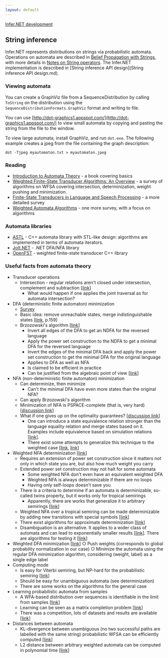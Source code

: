 ```yaml
---
layout: default
---
```

[Infer.NET development](index.md)

## String inference

Infer.NET represents distributions on strings via probabilistic automata.  Operations on automata are described in [Belief Propagation with Strings](https://www.microsoft.com/en-us/research/publication/belief-propagation-strings/), with more details in [Notes on String operators](StringInference.pdf).  The Infer.NET implementation is described in [String inference API design](String inference API design.md).

### Viewing automata

You can create a GraphViz file from a SequenceDistribution by calling `ToString` on the distribution using the   `SequenceDistributionFormats.GraphViz` format and writing to file.

You can use [http://dot-graphics1.appspot.com/](http://dot-graphics1.appspot.com/) to view small automata by copying and pasting the string from the file to the window.

To view large automata, install GraphViz, and run `dot.exe`. The following example creates a jpeg from the file containing the graph description:

```shell
dot -Tjpeg myautomaton.txt > myautomaton.jpeg
```

### Reading

*   [Introduction to Automata Theory](https://mcdtu.files.wordpress.com/2017/03/introduction-to-automata-theory.pdf) - a book covering basics
*   [Weighted Finite-State Transducer Algorithms: An Overview](https://cs.nyu.edu/~mohri/pub/fla.pdf) - a survey of algorithms on WFSA covering intersection, determinization, weight pushing and minimization.
*   [Finite-State Transducers in Language and Speech Processing](http://www.aclweb.org/anthology/J97-2003) - a more detailed survey
*   [Weighted Automata Algorithms](https://cs.nyu.edu/~mohri/pub/hwa.pdf) - one more survey, with a focus on algorithms

### Automata libraries

*   [ASTL](http://astl.sourceforge.net/) - C++ automata library with STL-like design: algorithms are implemented in terms of automata iterators.
*   [Jolt.NET](https://archive.codeplex.com/?p=jolt) - .NET DFA/NFA library
*   [OpenFST](http://www.openfst.org/twiki/bin/view/FST/WebHome) - weighted finite-state transducer C++ library

### Useful facts from automata theory

*   Transducer operations
    *   Intersection - regular relations aren't closed under intersection, complement and subtraction \[[link](https://web.archive.org/web/20130606165805/https:/courses.cit.cornell.edu/ling4424/regular-relations-oct5.pdf)\]
        *   What would happen if one applies the joint traversal as for automata intersection?
*   DFA (deterministic finite automaton) minimization
    *   [Survey](https://arxiv.org/pdf/1010.5318.pdf)
    *   Basic idea: remove unreachable states, merge indistinguishable states \[[link](https://mcdtu.files.wordpress.com/2017/03/introduction-to-automata-theory.pdf), p.159\]
    *   Brzozowski's algorithm \[[link](https://homepage.tudelft.nl/c9d1n/talks/brz-coin.pdf)\]
        *   Invert all edges of the DFA to get an NDFA for the reversed language
        *   Apply the power set construction to the NDFA to get a minimal DFA for the reversed language
        *   Invert the edges of the minimal DFA back and apply the power set construction to get the minimal DFA for the original language
        *   Applies to DFA as well as NFA
        *   Is claimed to be efficient in practice
        *   Can be justified from the algebraic point of view \[[link](http://www.alexandrasilva.org/files/RechabilityObservability.pdf)\]
*   NFA (non-deterministic finite automaton) minimization
    *   Can determinize, then minimize
        *   Can't the minimal DFA have even more states than the original NFA?
    *   Can apply Brzozowski's algorithm
    *   Minimization of NFA is PSPACE-complete (that is, very hard) \[[discussion link](https://cstheory.stackexchange.com/questions/10829/computing-the-minimal-nfa-for-a-dfa?rq=1)\]
    *   What if one gives up on the optimality guarantees? \[[discussion link](https://cstheory.stackexchange.com/questions/18074/simplification-of-weighted-nfa)\]
        *   One can introduce a state equivalence relation stronger than the language equality relation and merge states based on it. Examples include equivalence based on simulation relations \[[link](https://arxiv.org/pdf/1210.6624v1.pdf)\].
        *   There exist some attempts to generalize this technique to the weighted case \[[link](https://people.cs.umu.se/johanna/bisimulation/hogmalmay07c.pdf), [link](https://www.sciencedirect.com/science/article/pii/S0304397507008614)\]
*   Weighted NFA determinization \[[link](http://citeseerx.ist.psu.edu/viewdoc/download?doi=10.1.1.437.2637&rep=rep1&type=pdf)\]
    *   Requires an extension of power set construction since it matters not only in which state you are, but also how much weight you carry
    *   Extended power set construction may not halt for some automata
        *   Some weighted NFA don't even have an equivalent weighted DFA
        *   Weighted NFA is always determinizable if there are no loops
        *   Having only self-loops doesn't save you
    *   There is a criteria to determine if an automata is determinizable, so-called twins property, but it works only for tropical semirings
        *   Apparently, there are works that generalize it to arbitrary semirings \[[link](http://adambuchsbaum.com/papers/det-sicomp.pdf)\]
    *   Weighted NFA over a tropical semiring can be made determinizable by adding new transitions with special symbols \[[link](https://cs.nyu.edu/~mohri/pub/tcs3.pdf)\]
    *   There exist algorithms for approximate determinization \[[link](http://www.faculty.idc.ac.il/udiboker/files/ApproxDetF.pdf)\]
    *   Disambiguation is an alternative. It applies to a wider class of automata and can lead to exponentially smaller results \[[link](https://cs.nyu.edu/~mohri/pub/dis.pdf)\]. There are algorithms for testing it \[[link](https://cs.nyu.edu/~mohri/pub/namb.pdf)\]
*   Weighted DFA minimization \[[link](https://cs.nyu.edu/~mohri/pub/fla.pdf)\]
		○ Push weights (corresponds to global probability normalization in our case)
		○ Minimize the automata using the regular DFA minimization algorithm, considering (weight, label) as a single edge label
*   Computing mode
    *   Is easy for Viterbi semiring, but NP-hard for the probabilistic semiring \[[link](http://aclweb.org/anthology/W/W13/W13-18.pdf)\]
    *   Should be easy for unambiguous automata (see determinization)
    *   There are some works on the algorithms for the general case
*   Learning probabilistic automata from samples
    *   A WFA-based distribution over sequences is identifiable in the limit from samples \[[link](https://pdfs.semanticscholar.org/aaae/e4a7f71f030536d67aa801dd07f2532838ee.pdf)\]
    *   Learning can be seen as a matrix completion problem \[[link](http://papers.nips.cc/paper/4697-spectral-learning-of-general-weighted-automata-via-constrained-matrix-completion.pdf)\]
    *   There was a competition, lots of datasets and results are available \[[link](http://ai.cs.umbc.edu/icgi2012/challenge/Pautomac/index.php)\]
*   Distances between automata
    *   KL-divergence between unambiguous (no two successful paths are labelled with the same string) probabilistic WFSA can be efficiently computed \[[link](https://cs.nyu.edu/~mohri/pub/kl.pdf)\]
    *   L2 distance between arbitrary weighted automata can be computed in polynomial time  \[[link](https://cs.nyu.edu/~mohri/pub/lpnorm.pdf)\]
